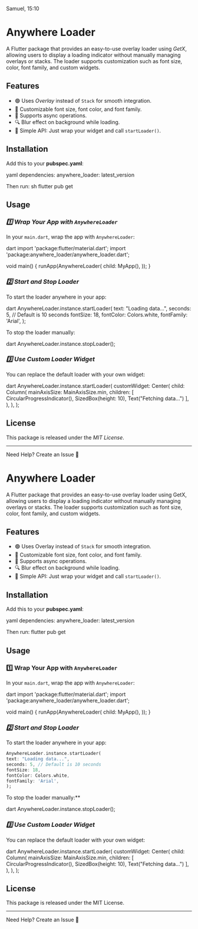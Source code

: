 Samuel, 15:10
# Anywhere Loader

A Flutter package that provides an easy-to-use overlay loader using *GetX*, allowing users to display a loading indicator without manually managing overlays or stacks. The loader supports customization such as font size, color, font family, and custom widgets.

## Features
- 🟢 Uses *Overlay* instead of `Stack` for smooth integration.
- 🎨 Customizable font size, font color, and font family.
- 🔄 Supports async operations.
- 🔍 Blur effect on background while loading.
- 🚀 Simple API: Just wrap your widget and call `startLoader()`.

## Installation

Add this to your **pubspec.yaml**:

yaml
dependencies:
anywhere_loader: latest_version


Then run:
sh
flutter pub get


## Usage

### *1️⃣ Wrap Your App with `AnywhereLoader`*

In your `main.dart`, wrap the app with `AnywhereLoader`:

dart
import 'package:flutter/material.dart';
import 'package:anywhere_loader/anywhere_loader.dart';

void main() {
runApp(AnywhereLoader(
child: MyApp(),
));
}


### *2️⃣ Start and Stop Loader*

To start the loader anywhere in your app:

dart
AnywhereLoader.instance.startLoader(
text: "Loading data...",
seconds: 5, // Default is 10 seconds
fontSize: 18,
fontColor: Colors.white,
fontFamily: 'Arial',
);


To stop the loader manually:

dart
AnywhereLoader.instance.stopLoader();


### *3️⃣ Use Custom Loader Widget*

You can replace the default loader with your own widget:

dart
AnywhereLoader.instance.startLoader(
customWidget: Center(
child: Column(
mainAxisSize: MainAxisSize.min,
children: [
CircularProgressIndicator(),
SizedBox(height: 10),
Text("Fetching data...")
],
),
),
);


## License

This package is released under the *MIT License*.

---

Need Help? Create an Issue 🚀


# Anywhere Loader

A Flutter package that provides an easy-to-use overlay loader using GetX, allowing users to display a loading indicator without manually managing overlays or stacks. The loader supports customization such as font size, color, font family, and custom widgets.

## Features
- 🟢 Uses Overlay instead of `Stack` for smooth integration.
- 🎨 Customizable font size, font color, and font family.
- 🔄 Supports async operations.
- 🔍 Blur effect on background while loading.
- 🚀 Simple API: Just wrap your widget and call `startLoader()`.

## Installation

Add this to your **pubspec.yaml**:

yaml
dependencies:
anywhere_loader: latest_version


Then run:
flutter pub get


## Usage

### 1️⃣ Wrap Your App with `AnywhereLoader`

In your `main.dart`, wrap the app with `AnywhereLoader`:

dart
import 'package:flutter/material.dart';
import 'package:anywhere_loader/anywhere_loader.dart';

void main() {
runApp(AnywhereLoader(
child: MyApp(),
));
}


### *2️⃣ Start and Stop Loader*

To start the loader anywhere in your app:

```dart
AnywhereLoader.instance.startLoader(
text: "Loading data...",
seconds: 5, // Default is 10 seconds
fontSize: 18,
fontColor: Colors.white,
fontFamily: 'Arial',
);
```

To stop the loader manually:**

dart
AnywhereLoader.instance.stopLoader();


### *3️⃣ Use Custom Loader Widget*

You can replace the default loader with your own widget:

dart
AnywhereLoader.instance.startLoader(
customWidget: Center(
child: Column(
mainAxisSize: MainAxisSize.min,
children: [
CircularProgressIndicator(),
SizedBox(height: 10),
Text("Fetching data...")
],
),
),
);


## License

This package is released under the MIT License.

---

Need Help? Create an Issue 🚀